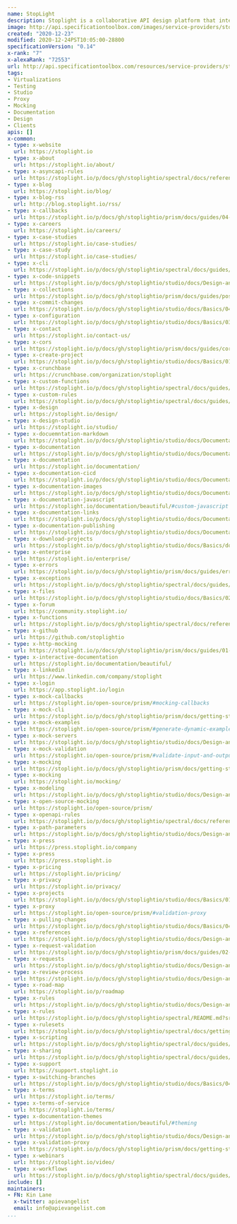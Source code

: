 ```yaml
---
name: StopLight
description: Stoplight is a collaborative API design platform that integrates seamlessly into your existing workflows to enable all stakeholders working with APIs to be more productive. We believe in a design-first approach to API development, so we created products that provide a means for design-first development. Developing good design-first practices will minimize future costs, speed up your time to market and lead to more consistent, higher quality microservice and IoT applications.
image: http://api.specificationtoolbox.com/images/service-providers/stoplight.jpg
created: "2020-12-23"
modified: 2020-12-24PST10:05:00-28800
specificationVersion: "0.14"
x-rank: "7"
x-alexaRank: "72553"
url: http://api.specificationtoolbox.com/resources/service-providers/stoplight/
tags:
- Virtualizations
- Testing
- Studio
- Proxy
- Mocking
- Documentation
- Design
- Clients
apis: []
x-common:
- type: x-website
  url: https://stoplight.io
- type: x-about
  url: https://stoplight.io/about/
- type: x-asyncapi-rules
  url: https://stoplight.io/p/docs/gh/stoplightio/spectral/docs/reference/asyncapi-rules.md?srn=gh/stoplightio/spectral/docs/reference/asyncapi-rules.md
- type: x-blog
  url: https://stoplight.io/blog/
- type: x-blog-rss
  url: http://blog.stoplight.io/rss/
- type: x-callbacks
  url: https://stoplight.io/p/docs/gh/stoplightio/prism/docs/guides/04-callbacks.md?srn=gh/stoplightio/prism/docs/guides/04-callbacks.md
- type: x-careers
  url: https://stoplight.io/careers/
- type: x-case-studies
  url: https://stoplight.io/case-studies/
- type: x-case-study
  url: https://stoplight.io/case-studies/
- type: x-cli
  url: https://stoplight.io/p/docs/gh/stoplightio/spectral/docs/guides/2-cli.md?srn=gh/stoplightio/spectral/docs/guides/2-cli.md
- type: x-code-snippets
  url: https://stoplight.io/p/docs/gh/stoplightio/studio/docs/Design-and-Modeling/05a-generating-code-snippets.md?srn=gh/stoplightio/studio/docs/Design-and-Modeling/05a-generating-code-snippets.md
- type: x-collections
  url: https://stoplight.io/p/docs/gh/stoplightio/prism/docs/guides/postman-collection.md?srn=gh/stoplightio/prism/docs/guides/postman-collection.md
- type: x-commit-changes
  url: https://stoplight.io/p/docs/gh/stoplightio/studio/docs/Basics/04-common-git-tasks.md?srn=gh/stoplightio/studio/docs/Basics/04-common-git-tasks.md
- type: x-configuration
  url: https://stoplight.io/p/docs/gh/stoplightio/studio/docs/Basics/03-stoplight-config.md?srn=gh/stoplightio/studio/docs/Basics/03-stoplight-config.md
- type: x-contact
  url: https://stoplight.io/contact-us/
- type: x-cors
  url: https://stoplight.io/p/docs/gh/stoplightio/prism/docs/guides/cors.md?srn=gh/stoplightio/prism/docs/guides/cors.md
- type: x-create-project
  url: https://stoplight.io/p/docs/gh/stoplightio/studio/docs/Basics/01-working-with-projects.md?srn=gh/stoplightio/studio/docs/Basics/01-working-with-projects.md#from-scratch
- type: x-crunchbase
  url: https://crunchbase.com/organization/stoplight
- type: x-custom-functions
  url: https://stoplight.io/p/docs/gh/stoplightio/spectral/docs/guides/5-custom-functions.md?srn=gh/stoplightio/spectral/docs/guides/5-custom-functions.md
- type: x-custom-rules
  url: https://stoplight.io/p/docs/gh/stoplightio/spectral/docs/guides/4-custom-rulesets.md?srn=gh/stoplightio/spectral/docs/guides/4-custom-rulesets.md
- type: x-design
  url: https://stoplight.io/design/
- type: x-design-studio
  url: https://stoplight.io/studio/
- type: x-docuemntation-markdown
  url: https://stoplight.io/p/docs/gh/stoplightio/studio/docs/Documentation/03-markdown-basics.md?srn=gh/stoplightio/studio/docs/Documentation/03-markdown-basics.md
- type: x-documentation
  url: https://stoplight.io/p/docs/gh/stoplightio/studio/docs/Documentation/01-getting-started.md?srn=gh/stoplightio/studio/docs/Documentation/01-getting-started.md
- type: x-documentation
  url: https://stoplight.io/documentation/
- type: x-documentation-cicd
  url: https://stoplight.io/p/docs/gh/stoplightio/studio/docs/Documentation/07-publish-via-ci.md?srn=gh/stoplightio/studio/docs/Documentation/07-publish-via-ci.md
- type: x-documentation-images
  url: https://stoplight.io/p/docs/gh/stoplightio/studio/docs/Documentation/04-using-images.md?srn=gh/stoplightio/studio/docs/Documentation/04-using-images.md
- type: x-documentation-javascript
  url: https://stoplight.io/documentation/beautiful/#custom-javascript
- type: x-documentation-links
  url: https://stoplight.io/p/docs/gh/stoplightio/studio/docs/Documentation/05-linking-between-articles.md?srn=gh/stoplightio/studio/docs/Documentation/05-linking-between-articles.md
- type: x-documentation-publishing
  url: https://stoplight.io/p/docs/gh/stoplightio/studio/docs/Documentation/06-publishing.md?srn=gh/stoplightio/studio/docs/Documentation/06-publishing.md
- type: x-download-projects
  url: https://stoplight.io/p/docs/gh/stoplightio/studio/docs/Basics/download-project.md?srn=gh/stoplightio/studio/docs/Basics/download-project.md
- type: x-enterprise
  url: https://stoplight.io/enterprise/
- type: x-errors
  url: https://stoplight.io/p/docs/gh/stoplightio/prism/docs/guides/errors.md?srn=gh/stoplightio/prism/docs/guides/errors.md
- type: x-exceptions
  url: https://stoplight.io/p/docs/gh/stoplightio/spectral/docs/guides/6-exceptions.md?srn=gh/stoplightio/spectral/docs/guides/6-exceptions.md
- type: x-files
  url: https://stoplight.io/p/docs/gh/stoplightio/studio/docs/Basics/02-working-with-files.md?srn=gh/stoplightio/studio/docs/Basics/02-working-with-files.md
- type: x-forum
  url: https://community.stoplight.io/
- type: x-functions
  url: https://stoplight.io/p/docs/gh/stoplightio/spectral/docs/reference/functions.md?srn=gh/stoplightio/spectral/docs/reference/functions.md
- type: x-github
  url: https://github.com/stoplightio
- type: x-http-mocking
  url: https://stoplight.io/p/docs/gh/stoplightio/prism/docs/guides/01-mocking.md?srn=gh/stoplightio/prism/docs/guides/01-mocking.md
- type: x-interactive-documentation
  url: https://stoplight.io/documentation/beautiful/
- type: x-linkedin
  url: https://www.linkedin.com/company/stoplight
- type: x-login
  url: https://app.stoplight.io/login
- type: x-mock-callbacks
  url: https://stoplight.io/open-source/prism/#mocking-callbacks
- type: x-mock-cli
  url: https://stoplight.io/p/docs/gh/stoplightio/prism/docs/getting-started/03-cli.md?srn=gh/stoplightio/prism/docs/getting-started/03-cli.md
- type: x-mock-examples
  url: https://stoplight.io/open-source/prism/#generate-dynamic-examples
- type: x-mock-servers
  url: https://stoplight.io/p/docs/gh/stoplightio/studio/docs/Design-and-Modeling/06-mock-servers.md?srn=gh/stoplightio/studio/docs/Design-and-Modeling/06-mock-servers.md
- type: x-mock-validation
  url: https://stoplight.io/open-source/prism/#validate-input-and-output
- type: x-mocking
  url: https://stoplight.io/p/docs/gh/stoplightio/prism/docs/getting-started/02-concepts.md?srn=gh/stoplightio/prism/docs/getting-started/02-concepts.md#mocking
- type: x-mocking
  url: https://stoplight.io/mocking/
- type: x-modeling
  url: https://stoplight.io/p/docs/gh/stoplightio/studio/docs/Design-and-Modeling/03-http-endpoints.md?srn=gh/stoplightio/studio/docs/Design-and-Modeling/03-http-endpoints.md
- type: x-open-source-mocking
  url: https://stoplight.io/open-source/prism/
- type: x-openapi-rules
  url: https://stoplight.io/p/docs/gh/stoplightio/spectral/docs/reference/openapi-rules.md?srn=gh/stoplightio/spectral/docs/reference/openapi-rules.md
- type: x-path-parameters
  url: https://stoplight.io/p/docs/gh/stoplightio/studio/docs/Design-and-Modeling/04-path-parameters.md
- type: x-press
  url: https://press.stoplight.io/company
- type: x-press
  url: https://press.stoplight.io
- type: x-pricing
  url: https://stoplight.io/pricing/
- type: x-privacy
  url: https://stoplight.io/privacy/
- type: x-projects
  url: https://stoplight.io/p/docs/gh/stoplightio/studio/docs/Basics/01-working-with-projects.md
- type: x-proxy
  url: https://stoplight.io/open-source/prism/#validation-proxy
- type: x-pulling-changes
  url: https://stoplight.io/p/docs/gh/stoplightio/studio/docs/Basics/04-common-git-tasks.md?srn=gh/stoplightio/studio/docs/Basics/04-common-git-tasks.md#pulling-changes
- type: x-references
  url: https://stoplight.io/p/docs/gh/stoplightio/studio/docs/Design-and-Modeling/07-using-references.md?srn=gh/stoplightio/studio/docs/Design-and-Modeling/07-using-references.md
- type: x-request-validation
  url: https://stoplight.io/p/docs/gh/stoplightio/prism/docs/guides/02-request-validation.md?srn=gh/stoplightio/prism/docs/guides/02-request-validation.md
- type: x-requests
  url: https://stoplight.io/p/docs/gh/stoplightio/studio/docs/Design-and-Modeling/05-request-maker.md?srn=gh/stoplightio/studio/docs/Design-and-Modeling/05-request-maker.md
- type: x-review-process
  url: https://stoplight.io/p/docs/gh/stoplightio/studio/docs/Design-and-Modeling/09-review-process.md?srn=gh/stoplightio/studio/docs/Design-and-Modeling/09-review-process.md
- type: x-road-map
  url: https://stoplight.io/p/roadmap
- type: x-rules
  url: https://stoplight.io/p/docs/gh/stoplightio/studio/docs/Design-and-Modeling/08a-configure-spectral.md?srn=gh/stoplightio/studio/docs/Design-and-Modeling/08a-configure-spectral.md
- type: x-rules
  url: https://stoplight.io/p/docs/gh/stoplightio/spectral/README.md?srn=gh/stoplightio/spectral/README.md
- type: x-rulesets
  url: https://stoplight.io/p/docs/gh/stoplightio/spectral/docs/getting-started/rulesets.md?srn=gh/stoplightio/spectral/docs/getting-started/rulesets.md
- type: x-scripting
  url: https://stoplight.io/p/docs/gh/stoplightio/spectral/docs/guides/3-javascript.md?srn=gh/stoplightio/spectral/docs/guides/3-javascript.md
- type: x-sharing
  url: https://stoplight.io/p/docs/gh/stoplightio/spectral/docs/guides/7-sharing-rulesets.md?srn=gh/stoplightio/spectral/docs/guides/7-sharing-rulesets.md
- type: x-support
  url: https://support.stoplight.io
- type: x-switching-branches
  url: https://stoplight.io/p/docs/gh/stoplightio/studio/docs/Basics/04-common-git-tasks.md?srn=gh/stoplightio/studio/docs/Basics/04-common-git-tasks.md#switching-branches
- type: x-terms
  url: https://stoplight.io/terms/
- type: x-terms-of-service
  url: https://stoplight.io/terms/
- type: x-documentation-themes
  url: https://stoplight.io/documentation/beautiful/#theming
- type: x-validation
  url: https://stoplight.io/p/docs/gh/stoplightio/studio/docs/Design-and-Modeling/08-validation-style-guide.md?srn=gh/stoplightio/studio/docs/Design-and-Modeling/08-validation-style-guide.md
- type: x-validation-proxy
  url: https://stoplight.io/p/docs/gh/stoplightio/prism/docs/getting-started/02-concepts.md?srn=gh/stoplightio/prism/docs/getting-started/02-concepts.md#validation-proxy
- type: x-webinars
  url: https://stoplight.io/video/
- type: x-workflows
  url: https://stoplight.io/p/docs/gh/stoplightio/spectral/docs/guides/1-workflows.md?srn=gh/stoplightio/spectral/docs/guides/1-workflows.md
include: []
maintainers:
- FN: Kin Lane
  x-twitter: apievangelist
  email: info@apievangelist.com
...
```

